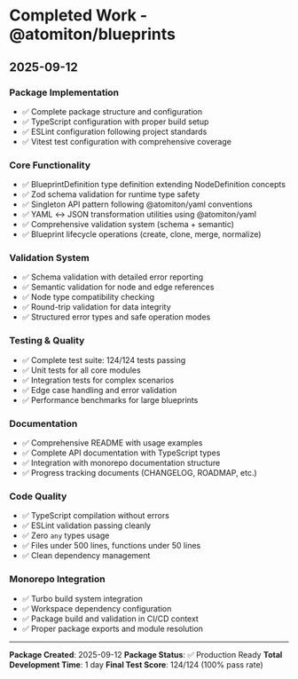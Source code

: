 # Completed Work - @atomiton/blueprints

## 2025-09-12

### Package Implementation

- ✅ Complete package structure and configuration
- ✅ TypeScript configuration with proper build setup
- ✅ ESLint configuration following project standards
- ✅ Vitest test configuration with comprehensive coverage

### Core Functionality

- ✅ BlueprintDefinition type definition extending NodeDefinition concepts
- ✅ Zod schema validation for runtime type safety
- ✅ Singleton API pattern following @atomiton/yaml conventions
- ✅ YAML ↔ JSON transformation utilities using @atomiton/yaml
- ✅ Comprehensive validation system (schema + semantic)
- ✅ Blueprint lifecycle operations (create, clone, merge, normalize)

### Validation System

- ✅ Schema validation with detailed error reporting
- ✅ Semantic validation for node and edge references
- ✅ Node type compatibility checking
- ✅ Round-trip validation for data integrity
- ✅ Structured error types and safe operation modes

### Testing & Quality

- ✅ Complete test suite: 124/124 tests passing
- ✅ Unit tests for all core modules
- ✅ Integration tests for complex scenarios
- ✅ Edge case handling and error validation
- ✅ Performance benchmarks for large blueprints

### Documentation

- ✅ Comprehensive README with usage examples
- ✅ Complete API documentation with TypeScript types
- ✅ Integration with monorepo documentation structure
- ✅ Progress tracking documents (CHANGELOG, ROADMAP, etc.)

### Code Quality

- ✅ TypeScript compilation without errors
- ✅ ESLint validation passing cleanly
- ✅ Zero `any` types usage
- ✅ Files under 500 lines, functions under 50 lines
- ✅ Clean dependency management

### Monorepo Integration

- ✅ Turbo build system integration
- ✅ Workspace dependency configuration
- ✅ Package build and validation in CI/CD context
- ✅ Proper package exports and module resolution

---

**Package Created**: 2025-09-12
**Package Status**: ✅ Production Ready
**Total Development Time**: 1 day
**Final Test Score**: 124/124 (100% pass rate)
